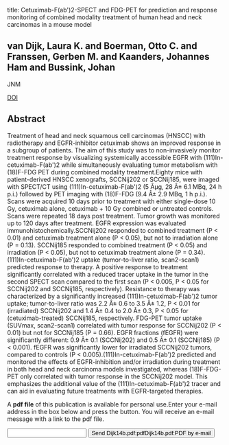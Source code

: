 title: Cetuximab-F(ab')2-SPECT and FDG-PET for prediction and response monitoring of combined modality treatment of human head and neck carcinomas in a mouse model

## van Dijk, Laura K. and Boerman, Otto C. and Franssen, Gerben M. and Kaanders, Johannes Ham and Bussink, Johan
JNM

<a href="https://doi.org/10.2967/jnumed.114.148296">DOI</a>

## Abstract
Treatment of head and neck squamous cell carcinomas (HNSCC) with radiotherapy and EGFR-inhibitor cetuximab shows an improved response in a subgroup of patients. The aim of this study was to non-invasively monitor treatment response by visualizing systemically accessible EGFR with (111)In-cetuximab-F(ab')2 while simultaneously evaluating tumor metabolism with (18)F-FDG PET during combined modality treatment.Eighty mice with patient-derived HNSCC xenografts, SCCNij202 or SCCNij185, were imaged with SPECT/CT using (111)In-cetuximab-F(ab')2 (5 Âµg, 28 Â± 6.1 MBq, 24 h p.i.) followed by PET imaging with (18)F-FDG (9.4 Â± 2.9 MBq, 1 h p.i.). Scans were acquired 10 days prior to treatment with either single-dose 10 Gy, cetuximab alone, cetuximab + 10 Gy combined or untreated controls. Scans were repeated 18 days post treatment. Tumor growth was monitored up to 120 days after treatment. EGFR expression was evaluated immunohistochemically.SCCNij202 responded to combined treatment (P < 0.01) and cetuximab treatment alone (P < 0.05), but not to irradiation alone (P = 0.13). SCCNij185 responded to combined treatment (P < 0.05) and irradiation (P < 0.05), but not to cetuximab treatment alone (P = 0.34). (111)In-cetuximab-F(ab')2 uptake (tumor-to-liver ratio, scan2-scan1) predicted response to therapy. A positive response to treatment significantly correlated with a reduced tracer uptake in the tumor in the second SPECT scan compared to the first scan (P < 0.005, P < 0.05 for SCCNij202 and SCCNij185, respectively). Resistance to therapy was characterized by a significantly increased (111)In-cetuximab-F(ab')2 tumor uptake; tumor-to-liver ratio was 2.2 Â± 0.6 to 3.5 Â± 1.2, P < 0.01 for (irradiated) SCCNij202 and 1.4 Â± 0.4 to 2.0 Â± 0.3, P < 0.05 for (cetuximab-treated) SCCNij185, respectively. FDG-PET tumor uptake (SUVmax, scan2-scan1) correlated with tumor response for SCCNij202 (P < 0.01) but not for SCCNij185 (P = 0.66). EGFR fractions (fEGFR) were significantly different: 0.9 Â± 0.1 (SCCNij202) and 0.5 Â± 0.1 (SCCNij185) (P < 0.001). fEGFR was significantly lower for irradiated SCCNij202 tumors, compared to controls (P < 0.005).(111)In-cetuximab-F(ab')2 predicted and monitored the effects of EGFR-inhibition and/or irradiation during treatment in both head and neck carcinoma models investigated, whereas (18)F-FDG-PET only correlated with tumor response in the SCCNij202 model. This emphasizes the additional value of the (111)In-cetuximab-F(ab')2 tracer and can aid in evaluating future treatments with EGFR-targeted therapies.

A <b>pdf file</b> of this publication is available for personal use.Enter your e-mail address in the box below and press the button. You will receive an e-mail message with a link to the pdf file.
<form action="sender.php">  <input type="text" name="email">  <input type="submit" value="Send Dijk14b.pdf:pdfDijk14b.pdf:PDF by e-mail"></form>